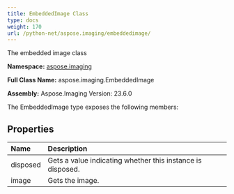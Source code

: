 ```yaml
---
title: EmbeddedImage Class
type: docs
weight: 170
url: /python-net/aspose.imaging/embeddedimage/
---
```


The embedded image class

**Namespace:** [aspose.imaging](/imaging/python-net/aspose.imaging/)

**Full Class Name:** aspose.imaging.EmbeddedImage

**Assembly:**  Aspose.Imaging Version: 23.6.0

The EmbeddedImage type exposes the following members:
## **Properties**
|**Name**|**Description**|
| :- | :- |
|disposed|Gets a value indicating whether this instance is disposed.|
|image|Gets the image.|
